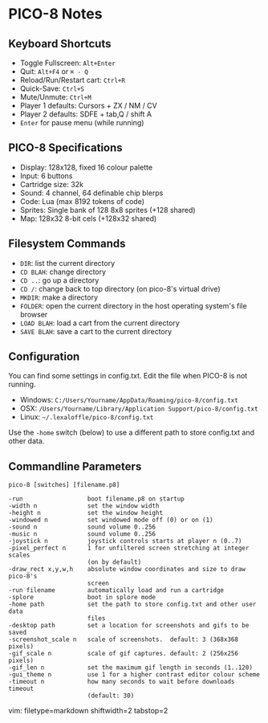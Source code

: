 # PICO-8 Notes #

## Keyboard Shortcuts ##
- Toggle Fullscreen: `Alt+Enter`
- Quit: `Alt+F4` or `⌘ - Q`
- Reload/Run/Restart cart: `Ctrl+R`
- Quick-Save: `Ctrl+S`
- Mute/Unmute: `Ctrl+M`
- Player 1 defaults: Cursors + ZX / NM / CV
- Player 2 defaults: SDFE + tab,Q / shift A
- `Enter` for pause menu (while running)


## PICO-8 Specifications ##
- Display: 128x128, fixed 16 colour palette
- Input: 6 buttons
- Cartridge size: 32k
- Sound: 4 channel, 64 definable chip blerps
- Code: Lua (max 8192 tokens of code) 
- Sprites: Single bank of 128 8x8 sprites (+128 shared)
- Map: 128x32 8-bit cels (+128x32 shared)

## Filesystem Commands ##
- `DIR`: list the current directory
- `CD BLAH`: change directory
- `CD ..`: go up a directory
- `CD /`: change back to top directory (on pico-8's virtual drive)
- `MKDIR`: make a directory
- `FOLDER`: open the current directory in the host operating system's file
  browser
- `LOAD BLAH`: load a cart from the current directory
- `SAVE BLAH`: save a cart to the current directory

## Configuration ##
You can find some settings in config.txt. Edit the file when PICO-8 is not
running.

- Windows: `C:/Users/Yourname/AppData/Roaming/pico-8/config.txt`
- OSX: `/Users/Yourname/Library/Application Support/pico-8/config.txt`
- Linux: `~/.lexaloffle/pico-8/config.txt`

Use the `-home` switch (below) to use a different path to store config.txt and
other data.

## Commandline Parameters ##

    pico-8 [switches] [filename.p8]

    -run                  boot filename.p8 on startup
    -width n              set the window width 
    -height n             set the window height 
    -windowed n           set windowed mode off (0) or on (1)
    -sound n              sound volume 0..256
    -music n              sound volume 0..256
    -joystick n           joystick controls starts at player n (0..7)
    -pixel_perfect n      1 for unfiltered screen stretching at integer scales
                          (on by default)
    -draw_rect x,y,w,h    absolute window coordinates and size to draw pico-8's
                          screen 
    -run filename         automatically load and run a cartridge
    -splore               boot in splore mode
    -home path            set the path to store config.txt and other user data
                          files
    -desktop path         set a location for screenshots and gifs to be saved
    -screenshot_scale n   scale of screenshots.  default: 3 (368x368 pixels)
    -gif_scale n          scale of gif captures. default: 2 (256x256 pixels)
    -gif_len n            set the maximum gif length in seconds (1..120)
    -gui_theme n          use 1 for a higher contrast editor colour scheme
    -timeout n            how many seconds to wait before downloads timeout
                          (default: 30)

vim: filetype=markdown shiftwidth=2 tabstop=2
